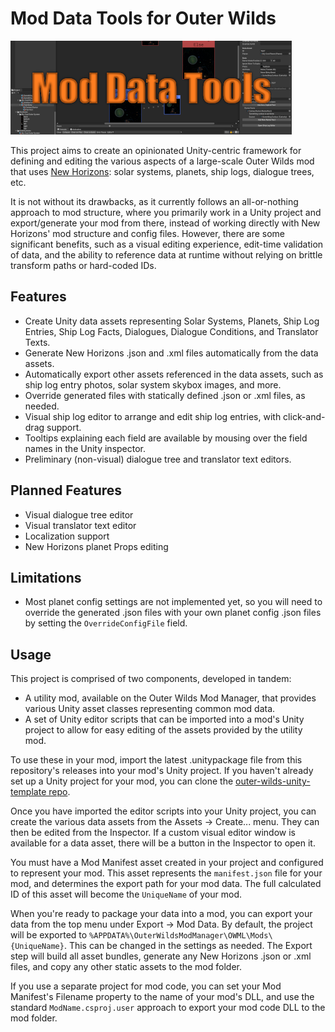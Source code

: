 # Mod Data Tools for Outer Wilds

![banner](banner.png)

This project aims to create an opinionated Unity-centric framework for defining and editing the various aspects of a large-scale Outer Wilds mod that uses [New Horizons](https://github.com/Outer-Wilds-New-Horizons/new-horizons): solar systems, planets, ship logs, dialogue trees, etc.

It is not without its drawbacks, as it currently follows an all-or-nothing approach to mod structure, where you primarily work in a Unity project and export/generate your mod from there, instead of working directly with New Horizons' mod structure and config files. However, there are some significant benefits, such as a visual editing experience, edit-time validation of data, and the ability to reference data at runtime without relying on brittle transform paths or hard-coded IDs.

## Features
- Create Unity data assets representing Solar Systems, Planets, Ship Log Entries, Ship Log Facts, Dialogues, Dialogue Conditions, and Translator Texts.
- Generate New Horizons .json and .xml files automatically from the data assets.
- Automatically export other assets referenced in the data assets, such as ship log entry photos, solar system skybox images, and more.
- Override generated files with statically defined .json or .xml files, as needed.
- Visual ship log editor to arrange and edit ship log entries, with click-and-drag support.
- Tooltips explaining each field are available by mousing over the field names in the Unity inspector.
- Preliminary (non-visual) dialogue tree and translator text editors.

## Planned Features
- Visual dialogue tree editor
- Visual translator text editor
- Localization support
- New Horizons planet Props editing

## Limitations
- Most planet config settings are not implemented yet, so you will need to override the generated .json files with your own planet config .json files by setting the `OverrideConfigFile` field.

## Usage

This project is comprised of two components, developed in tandem:
- A utility mod, available on the Outer Wilds Mod Manager, that provides various Unity asset classes representing common mod data.
- A set of Unity editor scripts that can be imported into a mod's Unity project to allow for easy editing of the assets provided by the utility mod.

To use these in your mod, import the latest .unitypackage file from this repository's releases into your mod's Unity project. If you haven't already set up a Unity project for your mod, you can clone the [outer-wilds-unity-template repo](https://github.com/ow-mods/outer-wilds-unity-template).

Once you have imported the editor scripts into your Unity project, you can create the various data assets from the Assets -> Create... menu. They can then be edited from the Inspector. If a custom visual editor window is available for a data asset, there will be a button in the Inspector to open it.

You must have a Mod Manifest asset created in your project and configured to represent your mod. This asset represents the `manifest.json` file for your mod, and determines the export path for your mod data. The full calculated ID of this asset will become the `UniqueName` of your mod.

When you're ready to package your data into a mod, you can export your data from the top menu under Export -> Mod Data. By default, the project will be exported to `%APPDATA%\OuterWildsModManager\OWML\Mods\{UniqueName}`. This can be changed in the settings as needed. The Export step will build all asset bundles, generate any New Horizons .json or .xml files, and copy any other static assets to the mod folder.

If you use a separate project for mod code, you can set your Mod Manifest's Filename property to the name of your mod's DLL, and use the standard `ModName.csproj.user` approach to export your mod code DLL to the mod folder.
